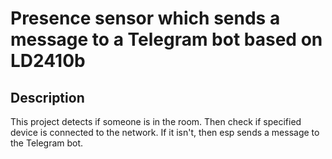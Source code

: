 # Presence sensor which sends a message to a Telegram bot based on LD2410b

## Description

This project detects if someone is in the room. Then check if specified device is connected to the network. If it isn't, then esp sends a message to the Telegram bot.
